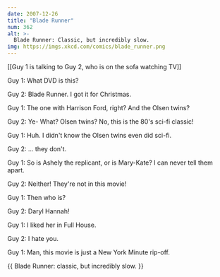 ```yaml
---
date: 2007-12-26
title: "Blade Runner"
num: 362
alt: >-
  Blade Runner: Classic, but incredibly slow.
img: https://imgs.xkcd.com/comics/blade_runner.png
---
```

[[Guy 1 is talking to Guy 2, who is on the sofa watching TV]]

Guy 1: What DVD is this?

Guy 2: Blade Runner. I got it for Christmas.

Guy 1: The one with Harrison Ford, right? And the Olsen twins?

Guy 2: Ye- What? Olsen twins? No, this is the 80's sci-fi classic!

Guy 1: Huh. I didn't know the Olsen twins even did sci-fi.

Guy 2: ... they don't.

Guy 1: So is Ashely the replicant, or is Mary-Kate? I can never tell them apart.

Guy 2: Neither! They're not in this movie!

Guy 1: Then who is?

Guy 2: Daryl Hannah!

Guy 1: I liked her in Full House.

Guy 2: I hate you.

Guy 1: Man, this movie is just a New York Minute rip-off.

{{ Blade Runner: classic, but incredibly slow. }}